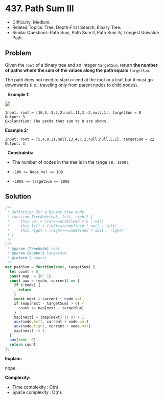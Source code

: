 # 437. Path Sum III

- Difficulty: Medium.
- Related Topics: Tree, Depth-First Search, Binary Tree.
- Similar Questions: Path Sum, Path Sum II, Path Sum IV, Longest Univalue Path.

## Problem

Given the ```root``` of a binary tree and an integer ```targetSum```, return **the number of paths where the sum of the values along the path equals** ```targetSum```.

The path does not need to start or end at the root or a leaf, but it must go downwards (i.e., traveling only from parent nodes to child nodes).

 
**Example 1:**

![](https://assets.leetcode.com/uploads/2021/04/09/pathsum3-1-tree.jpg)

```
Input: root = [10,5,-3,3,2,null,11,3,-2,null,1], targetSum = 8
Output: 3
Explanation: The paths that sum to 8 are shown.
```

**Example 2:**

```
Input: root = [5,4,8,11,null,13,4,7,2,null,null,5,1], targetSum = 22
Output: 3
```

 
**Constraints:**


	
- The number of nodes in the tree is in the range ```[0, 1000]```.
	
- ```-109 <= Node.val <= 109```
	
- ```-1000 <= targetSum <= 1000```



## Solution

```javascript
/**
 * Definition for a binary tree node.
 * function TreeNode(val, left, right) {
 *     this.val = (val===undefined ? 0 : val)
 *     this.left = (left===undefined ? null : left)
 *     this.right = (right===undefined ? null : right)
 * }
 */
/**
 * @param {TreeNode} root
 * @param {number} targetSum
 * @return {number}
 */
var pathSum = function(root, targetSum) {
  let count = 0
  const map  = {0: 1}
  const aux = (node, current) => {
    if (!node) {
      return
    }
    const next = current + node.val
    if (map[next - targetSum] > 0) {
      count += map[next - targetSum]
    }
    map[next] = (map[next] || 0) + 1
    aux(node.left, current + node.val)
    aux(node.right, current + node.val)
    map[next] -= 1
  }
  aux(root, 0)
  return count
};
```

**Explain:**

nope.

**Complexity:**

* Time complexity : O(n).
* Space complexity : O(n).
